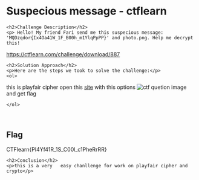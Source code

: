 
<!DOCTYPE html>
<html>

<body>
    <h1>Suspecious message
- ctflearn</h1>

    <h2>Challenge Description</h2>
    <p> Hello! My friend Fari send me this suspecious message: 'MQDzqdor{Ix4Oa41W_1F_B00h_m1YlqPpPP}' and photo.png. Help me decrypt this!
 https://ctflearn.com/challenge/download/887
</p>
 
    <h2>Solution Approach</h2>
    <p>Here are the steps we took to solve the challenge:</p>
    <ol>
this is playfair cipher open this <a href="https://www.boxentriq.com/code-breaking/playfair-cipher">site</a> with this options 
 <img src=" https://cybersecctf.github.io/blog/2024/practice/ctflearn/Suspeciousmessage/Screenshot 2024-05-10123419.png" alt="ctf quetion image" class="inline"/>
and get flag

    
    </ol>
<br>
    <h2>Flag</h2>
    <p class="flag">CTFlearn{Pl4Yf41R_1S_C00l_c1PheRrRR}


</p>

    <h2>Conclusion</h2>
    <p>this is a very   easy chanllenge for work on playfair cipher and crypto</p>
</body>
</html>



